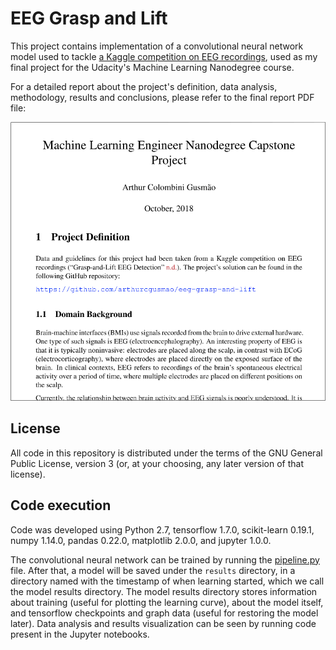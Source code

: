 # EEG Grasp and Lift

This project contains implementation of a convolutional neural network model used to tackle [a Kaggle competition on EEG recordings](https://www.kaggle.com/c/grasp-and-lift-eeg-detection), used as my final project for the Udacity's Machine Learning Nanodegree course.

For a detailed report about the project's definition, data analysis, methodology, results and conclusions, please refer to the final report PDF file:

[![](./images/report_print.png)](./report/capstone_report.pdf)

## License

All code in this repository is distributed under the terms of the GNU General Public License, version 3 (or, at your choosing, any later version of that license).


## Code execution

Code was developed using Python 2.7, tensorflow 1.7.0, scikit-learn 0.19.1, numpy 1.14.0, pandas 0.22.0, matplotlib 2.0.0, and jupyter 1.0.0.

The convolutional neural network can be trained by running the [pipeline.py](./pipeline.py) file. After that, a model will be saved under the `results` directory, in a directory named with the timestamp of when learning started, which we call the model results directory. The model results directory stores information about training (useful for plotting the learning curve), about the model itself, and tensorflow checkpoints and graph data (useful for restoring the model later). Data analysis and results visualization can be seen by running code present in the Jupyter notebooks.
